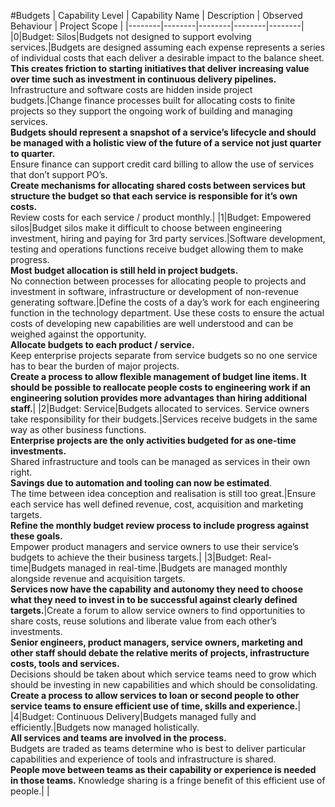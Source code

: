 #Budgets
| Capability Level | Capability Name | Description | Observed Behaviour | Project Scope |
|--------|--------|--------|--------|--------|
|0|Budget: Silos|Budgets not designed to support evolving services.|Budgets are designed assuming each expense represents a series of individual costs that each deliver a desirable impact to the balance sheet.<br>**This creates friction to starting initiatives that deliver increasing value over time such as investment in continuous delivery pipelines.**<br>Infrastructure and software costs are hidden inside project budgets.|Change finance processes built for allocating costs to finite projects so they support the ongoing work of building and managing services.<br>**Budgets should represent a snapshot of a service’s lifecycle and should be managed with a holistic view of the future of a service not just quarter to quarter.**<br>Ensure finance can support credit card billing to allow the use of services that don’t support PO’s.<br>**Create mechanisms for allocating shared costs between services but structure the budget so that each service is responsible for it’s own costs.**<br>Review costs for each service / product monthly.|
|1|Budget: Empowered silos|Budget silos make it difficult to choose between engineering investment, hiring and paying for 3rd party services.|Software development, testing and operations functions receive budget allowing them to make progress.<br>**Most budget allocation is still held in project budgets.**<br>No connection between processes for allocating people to projects and investment in software, infrastructure or development of non-revenue generating software.|Define the costs of a day’s work for each engineering function in the technology department. Use these costs to ensure the actual costs of developing new capabilities are well understood and can be weighed against the opportunity.<br>**Allocate budgets to each product / service.**<br>Keep enterprise projects separate from service budgets so no one service has to bear the burden of major projects.<br>**Create a process to allow flexible management of budget line items. It should be possible to reallocate people costs to engineering work if an engineering solution provides more advantages than hiring additional staff.**|
|2|Budget: Service|Budgets allocated to services. Service owners take responsibility for their budgets.|Services receive budgets in the same way as other business functions.<br>**Enterprise projects are the only activities budgeted for as one-time investments.**<br>Shared infrastructure and tools can be managed as services in their own right.<br>**Savings due to automation and tooling can now be estimated**.<br>The time between idea conception and realisation is still too great.|Ensure each service has well defined revenue, cost, acquisition and marketing targets.<br>**Refine the monthly budget review process to include progress against these goals.**<br>Empower product managers and service owners to use their service’s budgets to achieve the their business targets.|
|3|Budget: Real-time|Budgets managed in real-time.|Budgets are managed monthly alongside revenue and acquisition targets.<br>**Services now have the capability and autonomy they need to choose what they need to invest in to be successful against clearly defined targets.**|Create a forum to allow service owners to find opportunities to share costs, reuse solutions and liberate value from each other’s investments.<br>**Senior engineers, product managers, service owners, marketing and other staff should debate the relative merits of projects, infrastructure costs, tools and services.**<br>Decisions should be taken about which service teams need to grow which should be investing in new capabilities and which should be consolidating.<br>**Create a process to allow services to loan or second people to other service teams to ensure efficient use of time, skills and experience.**|
|4|Budget: Continuous Delivery|Budgets managed fully and efficiently.|Budgets now managed holistically.<br>**All services and teams are involved in the process.**<br>Budgets are traded as teams determine who is best to deliver particular capabilities and experience of tools and infrastructure is shared.<br>**People move between teams as their capability or experience is needed in those teams.** Knowledge sharing is a fringe benefit of this efficient use of people.| |
